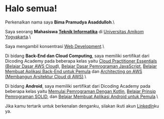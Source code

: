 # Halo semua! 

Perkenalkan nama saya **Bima Pramudya Asaddulloh**.\

Saya seorang **Mahasiswa [Teknik Informatika](https://d3ti.amikom.ac.id/page/deskripsi-prodi)** di [Universitas Amikom Yogyakarta](https://home.amikom.ac.id/).\

Saya mengambil konsentrasi [Web Development](https://d3ti.amikom.ac.id/page/web-development).\

Di bidang **Back-End dan Cloud Computing**, saya memiliki sertifikat dari Dicoding Academy pada beberapa kelas yaitu [Cloud Practitioner Essentials (Belajar Dasar AWS Cloud)](https://www.dicoding.com/academies/251/certificates/781787), [Belajar Dasar Pemrograman JavaScript](https://www.dicoding.com/academies/256/certificates/781787), [Belajar Membuat Aplikasi Back-End untuk Pemula](https://www.dicoding.com/academies/261/certificates/781787) dan [Architecting on AWS (Membangun Arsitektur Cloud di AWS)](https://www.dicoding.com/academies/266/certificates/781787).\

Di bidang **Android**, saya memiliki sertifikat dari Dicoding Academy pada beberapa kelas yaitu [Memulai Pemrograman Dengan Kotlin](https://www.dicoding.com/academies/80/certificates/781787), [Belajar Prinsip Pemrograman SOLID](https://www.dicoding.com/academies/169/certificates/781787), dan [Belajar Membuat Aplikasi Android untuk Pemula](https://www.dicoding.com/academies/51/certificates/781787).\

Jika kamu tertarik untuk berkenalan denganku, silakan ikuti akun [LinkedIn](https://www.linkedin.com/in/prambima/)ku ya.
